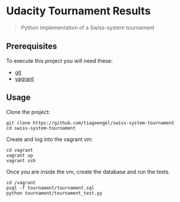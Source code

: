 Udacity Tournament Results
==

> Python implementation of a Swiss-system tournament

## Prerequisites
To execute this project you will need these:
- [git](https://git-scm.com/downloads)
- [vagrant](https://www.vagrantup.com)

## Usage

Clone the project:

```shell
git clone https://github.com/tiagoengel/swiss-system-tournament
cd swiss-system-tournament
```

Create and log into the vagrant vm:

```shell
cd vagrant
vagrant up
vagrant ssh
```

Once you are inside the vm, create the database and run the tests.
```shell
cd /vagrant
psql -f tournament/tournament.sql
python tournament/tournament_test.py
```